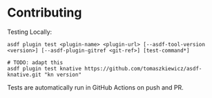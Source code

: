 # Contributing

Testing Locally:

```shell
asdf plugin test <plugin-name> <plugin-url> [--asdf-tool-version <version>] [--asdf-plugin-gitref <git-ref>] [test-command*]

# TODO: adapt this
asdf plugin test knative https://github.com/tomaszkiewicz/asdf-knative.git "kn version"
```

Tests are automatically run in GitHub Actions on push and PR.
